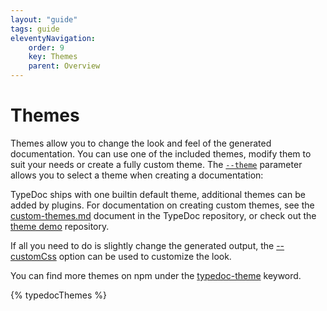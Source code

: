 ```yaml
---
layout: "guide"
tags: guide
eleventyNavigation:
    order: 9
    key: Themes
    parent: Overview
---
```


# Themes

Themes allow you to change the look and feel of the generated documentation. You can use one of the included
themes, modify them to suit your needs or create a fully custom theme. The [`--theme`](/options/output/#theme) parameter allows you to
select a theme when creating a documentation:

TypeDoc ships with one builtin default theme, additional themes can be added by plugins. For documentation on creating custom themes, see the [custom-themes.md](https://github.com/TypeStrong/typedoc/blob/master/internal-docs/custom-themes.md) document in the TypeDoc repository, or check out the [theme demo](https://github.com/Gerrit0/typedoc-custom-theme-demo) repository.

If all you need to do is slightly change the generated output, the [--customCss](/options/output/#customcss) option can be used to customize the look.

You can find more themes on npm under the [typedoc-theme](https://www.npmjs.com/search?q=keywords:typedoc-theme) keyword.

{% typedocThemes %}
